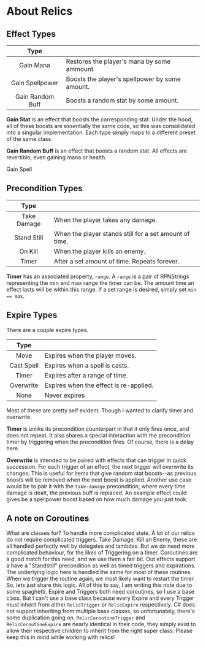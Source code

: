 # About Relics

## Effect Types

|       Type       |                                                |
| :--------------: | :--------------------------------------------- |
|    Gain Mana     | Restores the player's mana by some ammount.    |
| Gain Spellpower  | Boosts the player's spellpower by some amount. |
| Gain Random Buff | Boosts a random stat by some amount.           |

**Gain Stat** is an effect that boosts the corresponding stat. Under the hood,
all of these boosts are essentially the same code, so this was consolidated into
a singular implementation. Each type simply maps to a different preset of the
same class.

**Gain Random Buff** is an effect that boosts a random stat. All effects are
revertible, even gaining mana or health.

Gain Spell

## Precondition Types

|    Type     |                                                        |
| :---------: | :----------------------------------------------------- |
| Take Damage | When the player takes any damage.                      |
| Stand Still | When the player stands still for a set amount of time. |
|   On Kill   | When the player kills an enemy.                        |
|    Timer    | After a set amount of time. Repeats forever.           |

**Timer** has an associated property, `range`. A `range` is a pair of RPNStrings
representing the min and max range the timer can be. The amount time an effect
lasts will be within this range. If a set range is desired, simply set
`min == max`.

## Expire Types

There are a couple expire types.

|    Type    |                                        |
| :--------: | :------------------------------------- |
|    Move    | Expires when the player moves.         |
| Cast Spell | Expires when a spell is casts.         |
|   Timer    | Expires after a range of time.         |
| Overwrite  | Expires when the effect is re-applied. |
|    None    | Never expires                          |

Most of these are pretty self evident. Though I wanted to clarify timer and
overwrite.

**Timer** is unlike its precondition counterpart in that it only fires once, and
does not repeat. It also shares a special interaction with the precondition
timer by triggering when the precondition fires. Of course, there is a delay
here.

**Overwrite** is intended to be paired with effects that can trigger in quick
succession. For each trigger of an effect, the next trigger will overwrite its
changes. This is useful for items that give random stat boosts--as previous
boosts will be removed when the next boost is applied. Another use case would be
to pair it with the `take-damage` precondition, where every time damage is
dealt, the previous buff is replaced. An example effect could gives be a
spellpower boost based on how much damage you just took.

## A note on Coroutines

What are classes for? To handle more complicated state. A lot of our relics do
not require complicated triggers. Take Damage, Kill an Enemy, these are all
handled perfectly well by delegates and lambdas. But we do need more complicated
behaviour, for the likes of Triggering on a timer. Coroutines are a good match
for this need, and we use them a fair bit. Out effects support a have a
"Standstill" precondition as well as timed triggers and expirations. The
underlying logic here is handled the same for most of these routines. When we
trigger the routine again, we most likely want to restart the timer. So, lets
just share this logic. All of this to say, I am writing this note due to some
spaghetti. Expire and Triggers both need coroutines, so I use a base class. But
I can't use a base class because every Expire and every Trigger _must_ inherit
from either `RelicTrigger` or `RelicExpire` respectively. C# does not support
inheriting from multiple base classes, so unfortunately, there's some
duplication going on. `RelicCoroutineTrigger` and `RelicCoroutineExpire` are
nearly identical in their code, they simply exist to allow their respective
children to inherit from the right super class. Please keep this in mind while
working with relics!

